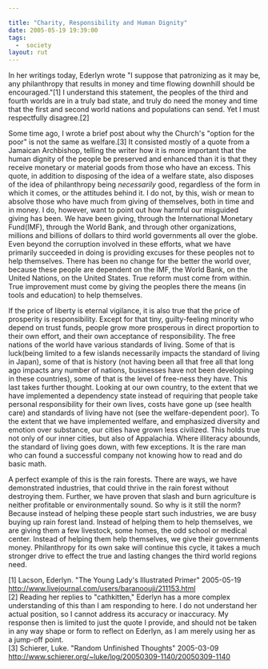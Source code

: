 ```yaml
---

title: "Charity, Responsibility and Human Dignity"
date: 2005-05-19 19:39:00
tags:
  -  society
layout: rut
---
```


<p>In her writings today, Ederlyn wrote "I suppose that patronizing as it may be, any philanthropy that results in money and time flowing downhill should be encouraged."[1] I understand this statement, the peoples of the third and fourth worlds are in a truly bad state, and truly do need the money and time that the first and second world nations and populations can send.  Yet I must respectfully disagree.[2]</p>

<p>Some time ago, I wrote a brief post about why the Church's "option for the poor" is not the same as welfare.[3] It consisted mostly of a quote from a Jamaican Archbishop, telling the writer how it is more important that the human dignity of the people be preserved and enhanced than it is that they receive monetary or material goods from those who have an excess.  This quote, in addition to disposing of the idea of a welfare state, also disposes of the idea of philanthropy being <em>necessarily</em> good, regardless of the form in which it comes, or the attitudes behind it.  I do not, by this, wish or mean to absolve those who have much from giving of  themselves, both in time and in money. I do, however, want to point out how harmful our misguided giving has been.  We have been giving, through the International Monetary Fund(IMF), through the World Bank, and  through other organizations, millions and billions of dollars to third world governments all over the globe.  Even beyond the corruption involved in these efforts, what we have primarily succeeded in doing is providing excuses for these peoples not to help themselves.  There has been no change for the better the world over, because these people are dependent on the IMF, the World Bank, on the United Nations, on the United States.  True reform must come from within.  True improvement must come by giving the peoples there the means (in tools and education) to help themselves.</p>

<p>If the price of liberty is eternal vigilance, it is also true that the price of prosperity is responsibility.  Except for that tiny, guilty-feeling minority who depend on trust funds, people grow more prosperous in direct proportion to their own effort, and their own acceptance of responsibility.  The free nations of the world have various standards of living.  Some of that is luck(being limited to a few islands necessarily impacts the standard of living in Japan), some of that is history (not having been all that free all that long ago impacts any number of nations, businesses have not been developing in these countries), some of that is the level of free-ness they have.  This last takes further thought.  Looking at our own country, to the extent that we have implemented a dependency state instead of requiring that people take personal responsibility for their own lives, costs have gone up (see health care) and standards of living have not (see the welfare-dependent poor).  To the extent that we have implemented welfare, and emphasized diversity and emotion over substance, our cities have grown less civilized.  This holds true not only of our inner cities, but also of Appalachia.  Where illiteracy abounds, the standard of living goes down, with few exceptions.  It is the rare man who can found a successful company not knowing how to read and do basic math.</p>

<p>A perfect example of this is the rain forests.  There are ways, we have demonstrated industries, that could thrive in the rain forest without destroying them.  Further, we have proven that slash and burn agriculture is neither profitable or environmentally sound.  So why is it still the norm?  Because instead of helping these people start such industries, we are busy buying up rain forest land. Instead of helping them to help themselves, we are giving them a few livestock, some homes, the odd school or medical center.  Instead of helping them help  themselves, we give their governments money.  Philanthropy for its own sake will continue this cycle, it takes a much stronger drive to effect the true and lasting changes the third world regions need.</p>

[1] Lacson, Ederlyn. "The Young Lady's Illustrated Primer" 2005-05-19  http://www.livejournal.com/users/baranoouji/211153.html <br  />
[2] Reading her replies to "cathkitten," Ederlyn has a more complex understanding of this than I am responding to here.  I do not understand her actual position, so I cannot address its accuracy or inaccuracy.  My response then is limited to just the quote I provide, and should not be taken in any way shape or form to reflect on Ederlyn, as I am merely using her as a jump-off point.<br  /> [3] Schierer, Luke.  "Random Unfinished Thoughts"  2005-03-09 http://www.schierer.org/~luke/log/20050309-1140/20050309-1140


